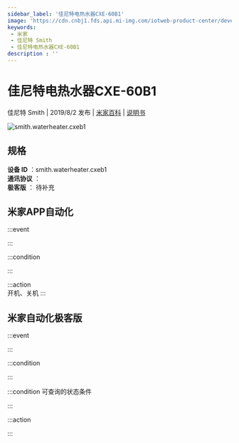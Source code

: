 ```yaml
---
sidebar_label: '佳尼特电热水器CXE-60B1'
image: 'https://cdn.cnbj1.fds.api.mi-img.com/iotweb-product-center/developer_1564389714652RfLgEhMy.png?GalaxyAccessKeyId=AKVGLQWBOVIRQ3XLEW&Expires=9223372036854775807&Signature=Q23jO6nhUnLxIh3wkVbvCQfMVOM='
keywords: 
 - 米家
 - 佳尼特 Smith
 - 佳尼特电热水器CXE-60B1
description : ''
---
```

# 佳尼特电热水器CXE-60B1

佳尼特 Smith | 2019/8/2 发布 | [米家百科](https://home.mi.com/webapp/content/baike/product/index.html?model=smith.waterheater.cxeb1) | [说明书](https://home.mi.com/views/introduction.html?model=smith.waterheater.cxeb1&region=cn)

![smith.waterheater.cxeb1](https://cdn.cnbj1.fds.api.mi-img.com/iotweb-product-center/developer_1564389714652RfLgEhMy.png?GalaxyAccessKeyId=AKVGLQWBOVIRQ3XLEW&Expires=9223372036854775807&Signature=Q23jO6nhUnLxIh3wkVbvCQfMVOM=)

## 规格  
> 
**设备 ID** ：smith.waterheater.cxeb1  
**通讯协议** ：  
**极客版**  ： 待补充 


## 米家APP自动化  

:::event  

:::

:::condition  

:::

:::action   
开机、关机
:::

## 米家自动化极客版  

:::event  

:::

:::condition  

:::

:::condition 可查询的状态条件  

:::

:::action  

:::

        
